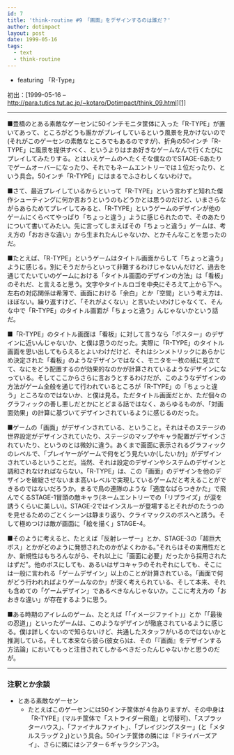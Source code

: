 ```yaml
---
id: 7
title: 'think-routine #9　「画面」をデザインするのは誰だ？'
author: dotimpact
layout: post
date: 1999-05-16
tags:
  - text
  - think-routine
---
```

  * featuring 「R-Type」

初出：[1999-05-16 &#8211; http://para.tutics.tut.ac.jp/~kotaro/Dotimpact/think_09.html][1]

<!--more-->

* * *

■豊橋のとある素敵なゲーセンに50インチモニタ筐体に入った「R-TYPE」が置いてあって、ところがどうも誰かがプレイしているという風景を見かけないので(それがこのゲーセンの素敵なところでもあるのですが)、折角の50インチ「R-TYPE」に風景を提供すべく、というよりはまあ好きなゲームなんで行くたびにプレイしてみたりする。とはいえゲームのへたくそな僕なのでSTAGE-6あたりでゲームオーバーになったり、それでもネームエントリーでは１位だったり、という具合。50インチ「R-TYPE」にはまるでふさわしくないわけで。

■さて、最近プレイしているからといって「R-TYPE」という言わずと知れた傑作シューティングに何か言おうというのもどうかとは思うのだけど、いまさらながらあらためてプレイしてみると、「R-TYPE」というゲームのデザインが他のゲームにくらべてやっぱり「ちょっと違う」ように感じられたので、そのあたりについて書いてみたい。先に言ってしまえばその「ちょっと違う」ゲームは、考え方の「おおきな違い」から生まれたんじゃないか、とかそんなことを思ったのだ。

■たとえば、「R-TYPE」というゲームはタイトル画面からして「ちょっと違う」ように感じる。別にそうだからといって非難するわけじゃないんだけど、過去を通じてたいていのゲームにおける「タイトル画面のデザインの方法」は「看板」のそれだ、と言えると思う。文字やタイトルロゴを中央にそろえて上から下へ。左右の対応関係は希薄で、画面における「余白」とか「空間」という考え方は、ほぼない。繰り返すけど、「それがよくない」と言いたいわけじゃなくて、そんな中で「R-TYPE」のタイトル画面が「ちょっと違う」んじゃないかという話だ。

■「R-TYPE」のタイトル画面は「看板」に対して言うなら「ポスター」のデザインに近いんじゃないか、と僕は思うのだった。実際に「R-TYPE」のタイトル画面を思い出してもらえるとよいわけだけど、それはシンメトリックにあらかじめ決定された「看板」のようなデザインではなく、モニタを一枚の紙に見立てて、なにをどう配置するのが効果的なのかが計算されているようなデザインになっている。そしてここからさらに言おうとするわけだが、このようなデザインの方法がゲーム全般を通じて行われているところが「R-TYPE」の「ちょっと違う」ところなのではないか、と僕は見る。ただタイトル画面だとか、ただ個々のグラフィックの善し悪しだとかにとどまる話ではなく、あらゆるものが、「対画面効果」の計算に基づいてデザインされているように感じるのだった。

■ゲームの「画面」がデザインされている、ということ。それはそのステージの世界設定がデザインされていたり、ステージのマップやキャラ配置がデザインされていたり、というのとは微妙に違う。あくまで画面に表示されるグラフィックのレベルで、「プレイヤーがゲームで何をどう見たいか(したいか)」がデザインされているということだ。当然、それは設定のデザインやシステムのデザインと調和されなければならない。「R-TYPE」は、この「画面」のデザインを他のデザインを破綻させないまま高いレベルで実現しているゲームだと考えることができるのではないだろうか。まるで鳥の連隊のような「適度なばらつきかた」で飛んでくるSTAGE-1冒頭の敵キャラ(ネームエントリーでの「リプライズ」が涙を誘うくらいに美しい)。STAGE-2ではインスルーが登場するとそれがのたうつのを見せるためのごとくシーンは静まり返り、クライマックスのボスへと誘う。そして極めつけは敵が画面に「絵を描く」STAGE-4。

■そのように考えると、たとえば「反射レーザー」とか、STAGE-3の「超巨大ボス」とかがどのように発想されたのかがよくわかる。&#8221;それらはその実用性だとか、新規性はもちろんながら、それ以上に「画面に必要」だったから採用されたはずだ&#8221;。他のボスにしても、あるいはザコキャラのそれぞれにしても、そこには一般に言われる「ゲームデザイン」以上のことが計算されている。「画面で何がどう行われればよりゲームなのか」が深く考えられている、そして本来、それも含めての「ゲームデザイン」であるべきなんじゃないか。ここに考え方の「おおきな違い」が存在するように思う。

■ある時期のアイレムのゲーム、たとえば「「イメージファイト」」とか「「最後の忍道」」といったゲームは、このようなデザインが徹底されているように感じる。僕は詳しくないので知らないけど、共通したスタッフがいるのではないかと推測している。そして本来なら彼ら(彼女ら)は、その「『画面』をデザインする方法論」においてもっと注目されてしかるべきだったんじゃないかと思うのだが。

* * *

### 注釈とか余談

  * とある素敵なゲーセン 
      * たとえばこのゲーセンには50インチ筐体が４台ありますが、その中身は「R-TYPE」(マルチ筐体で「ストライダー飛竜」と切替可)、「スプラッターハウス」、「ファイナルファイト」、「ブレイジングスター」(と「メタルスラッグ２」)という具合。50インチ筐体の隣には「ドライバーズアイ」、さらに隣にはシアター６ギャラクシアン3。

 [1]: http://web.archive.org/web/*/http://para.tutics.tut.ac.jp/~kotaro/Dotimpact/think_09.html
